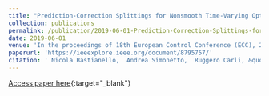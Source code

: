 ```yaml
---
title: "Prediction-Correction Splittings for Nonsmooth Time-Varying Optimization"
collection: publications
permalink: /publication/2019-06-01-Prediction-Correction-Splittings-for-Nonsmooth-Time-Varying-Optimization
date: 2019-06-01
venue: 'In the proceedings of 18th European Control Conference (ECC), 2018'
paperurl: 'https://ieeexplore.ieee.org/document/8795757/'
citation: ' Nicola Bastianello,  Andrea Simonetto,  Ruggero Carli, &quot;Prediction-Correction Splittings for Nonsmooth Time-Varying Optimization.&quot; In the proceedings of 2019 18th European Control Conference (ECC), 2019.'
---
```

[Access paper here](https://ieeexplore.ieee.org/document/8795757/){:target="_blank"}
